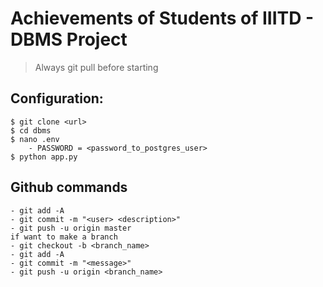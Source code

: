 # Achievements of Students of IIITD - DBMS Project


> Always git pull before starting

## Configuration:
    $ git clone <url>
    $ cd dbms
    $ nano .env
        - PASSWORD = <password_to_postgres_user>
    $ python app.py

## Github commands
    - git add -A
    - git commit -m "<user> <description>"
    - git push -u origin master 
    if want to make a branch
    - git checkout -b <branch_name>
    - git add -A
    - git commit -m "<message>"
    - git push -u origin <branch_name>